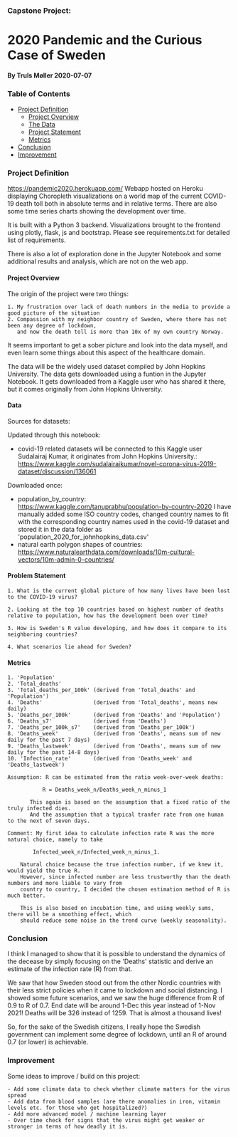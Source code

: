 ### Capstone Project:

# 2020 Pandemic and the Curious Case of Sweden

#### By Truls Møller 2020-07-07

### Table of Contents


* [Project Definition](#chapter2)
    * [Project Overview](#section_2_1)
    * [The Data](#section_2_2)   
    * [Project Statement](#section_2_3)
    * [Metrics](#section_2_4)
* [Conclusion](#chapter6)
* [Improvement](#chapter7)

### Project Definition <a class="anchor" id="chapter2"></a>

https://pandemic2020.herokuapp.com/
Webapp hosted on Heroku displaying Choropleth visualizations on a world map of the current COVID-19 death toll both in absolute terms and in relative terms. There are also some time series charts showing the development over time.

It is built with a Python 3 backend. Visualizations brought to the frontend using plotly, flask, js and bootstrap. Please see requirements.txt for detailed list of requirements.

There is also a lot of exploration done in the Jupyter Notebook and some additional results and analysis, which are not on the web app.

#### Project Overview  <a class="anchor" id="section_2_1"></a>

The origin of the project were two things:

    1. My frustration over lack of death numbers in the media to provide a good picture of the situation
    2. Compassion with my neighbor country of Sweden, where there has not been any degree of lockdown,
       and now the death toll is more than 10x of my own country Norway.

It seems important to get a sober picture and look into the data myself, and even learn some things about this aspect of the healthcare domain.

The data will be the widely used dataset compiled by John Hopkins University. The data gets downloaded using a funtion in the Jupyter Notebook. It gets downloaded from a Kaggle user who has shared it there, but it comes originally from John Hopkins University.



#### Data <a class="anchor" id="section_2_2"></a>

Sources for datasets:

Updated through this notebook:
- covid-19 related datasets will be connected to this Kaggle user Sudalairaj Kumar, it originates from John Hopkins University.: https://www.kaggle.com/sudalairajkumar/novel-corona-virus-2019-dataset/discussion/136061

Downloaded once:
- population_by_country: https://www.kaggle.com/tanuprabhu/population-by-country-2020
    I have manually added some ISO country codes, changed country names to fit with the corresponding country names used in the covid-19 dataset and stored it in the data folder as 'population_2020_for_johnhopkins_data.csv'
- natural earth polygon shapes of countries: https://www.naturalearthdata.com/downloads/10m-cultural-vectors/10m-admin-0-countries/

#### Problem Statement  <a class="anchor" id="section_2_3"></a>

    1. What is the current global picture of how many lives have been lost to the COVID-19 virus?

    2. Looking at the top 10 countries based on highest number of deaths relative to population, how has the development been over time?

    3. How is Sweden's R value developing, and how does it compare to its neighboring countries?

    4. What scenarios lie ahead for Sweden?


#### Metrics    <a class="anchor" id="section_2_4"></a>


    1. 'Population'
    2. 'Total_deaths'
    3. 'Total_deaths_per_100k' (derived from 'Total_deaths' and 'Population')
    4. 'Deaths'                (derived from 'Total_deaths', means new daily)
    5. 'Deaths_per_100k'       (derived from 'Deaths' and 'Population')
    6. 'Deaths_s7'             (derived from 'Deaths')
    7. 'Deaths_per_100k_s7'    (derived from 'Deaths_per_100k')
    8. 'Deaths_week'           (derived from 'Deaths', means sum of new daily for the past 7 days)
    9. 'Deaths_lastweek'       (derived from 'Deaths', means sum of new daily for the past 14-8 days)
    10. 'Infection_rate'       (derived from 'Deaths_week' and 'Deaths_lastweek')

    Assumption: R can be estimated from the ratio week-over-week deaths:

               R = Deaths_week_n/Deaths_week_n_minus_1

           This again is based on the assumption that a fixed ratio of the truly infected dies.
           And the assumption that a typical tranfer rate from one human to the next of seven days.

    Comment: My first idea to calculate infection rate R was the more natural choice, namely to take  

            Infected_week_n/Infected_week_n_minus_1.

        Natural choice because the true infection number, if we knew it, would yield the true R.
        However, since infected number are less trustworthy than the death numbers and more liable to vary from
        country to country, I decided the chosen estimation method of R is much better.

        This is also based on incubation time, and using weekly sums, there will be a smoothing effect, which
        should reduce some noise in the trend curve (weekly seasonality).

### Conclusion <a class="anchor" id="chapter6"></a>

I think I managed to show that it is possible to understand the dynamics of the decease by simply focusing on the 'Deaths' statistic and derive an estimate of the infection rate (R) from that.

We saw that how Sweden stood out from the other Nordic countries with their less strict policies when it came to lockdown and social distancing. I showed some future scenarios, and we saw the huge difference from R of 0.9 to R of 0.7. End date will be around 1-Dec this year instead of 1-Nov 2021! Deaths will be 326 instead of 1259. That is almost a thousand lives!

So, for the sake of the Swedish citizens, I really hope the Swedish government can implement some degree of lockdown, until an R of around 0.7 (or lower) is achievable.

### Improvement <a class="anchor" id="chapter7"></a>

Some ideas to improve / build on this project:

    - Add some climate data to check whether climate matters for the virus spread
    - Add data from blood samples (are there anomalies in iron, vitamin levels etc. for those who get hospitalized?)
    - Add more advanced model / machine learning layer
    - Over time check for signs that the virus might get weaker or stronger in terms of how deadly it is.
